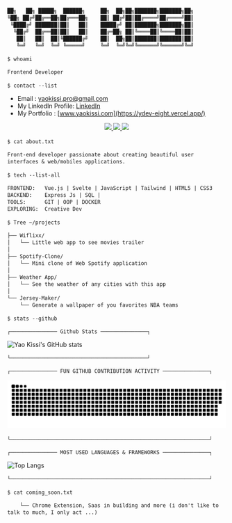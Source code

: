 ```

██╗   ██╗ █████╗  ██████╗     ██╗  ██╗██╗███████╗███████╗██╗
╚██╗ ██╔╝██╔══██╗██╔═══██╗    ██║ ██╔╝██║██╔════╝██╔════╝██║
 ╚████╔╝ ███████║██║   ██║    █████╔╝ ██║███████╗███████╗██║
  ╚██╔╝  ██╔══██║██║   ██║    ██╔═██╗ ██║╚════██║╚════██║██║
   ██║   ██║  ██║╚██████╔╝    ██║  ██╗██║███████║███████║██║
   ╚═╝   ╚═╝  ╚═╝ ╚═════╝     ╚═╝  ╚═╝╚═╝╚══════╝╚══════╝╚═╝

```                                                                                                                                                                  
                                                                                                                                                       
`$ whoami`
```
Frontend Developer
```

`$ contact --list`

- Email : [yaokissi.pro@gmail.com](mailto:yaokissi.pro@gmail.com)
- My LinkedIn Profile: [LinkedIn](https://www.linkedin.com/in/yao-kissi/)
- My Portfolio : [www.yaokissi.com](https://ydev-eight.vercel.app/)

<div align="center"> 
  <a href="mailto:yaokissi.pro@gmail.com">
    <img src="https://img.shields.io/badge/Contact me-FF0000?style=for-the-badge&logo=gmail&logoColor=white" />
  </a>
 
  <a href="https://www.linkedin.com/in/yao-kissi/" target="_blank">
    <img src="https://img.shields.io/badge/LinkedIn-0077B5?style=for-the-badge&logo=linkedin&logoColor=white" target="_blank" />
  </a>
  

  <a href="https://ydev-eight.vercel.app/" target="_blank">
     <img src="https://img.shields.io/badge/Portfolio-0C00BF?style=for-the-badge&logo=sveltdotjs&logoColor=white" target="_blank" />
  </a>
</div>


`$ cat about.txt`
```
Front-end developer passionate about creating beautiful user interfaces & web/mobiles applications.
```
`$ tech --list-all`
```
FRONTEND:   Vue.js | Svelte | JavaScript | Tailwind | HTML5 | CSS3 
BACKEND:    Express Js | SQL |
TOOLS:      GIT | OOP | DOCKER
EXPLORING:  Creative Dev
```
`$ Tree ~/projects`
```
├── Wiflixx/
│   └── Little web app to see movies trailer
│
├── Spotify-Clone/
│   └── Mini clone of Web Spotify application
│
├── Weather App/
│   └── See the weather of any cities with this app
│
└── Jersey-Maker/
    └── Generate a wallpaper of you favorites NBA teams
```

`$ stats --github`

```
┌─────────────── Github Stats ───────────────┐
```

![Yao Kissi's GitHub stats](https://github-readme-stats.vercel.app/api?username=yaokissi&show_icons=true&theme=dark)

```
└────────────────────────────────────────────┘
```

```
┌─────────────── FUN GITHUB CONTRIBUTION ACTIVITY ───────────────┐
```
<div>
 <img src = "assets/github-user-contribution.svg">
</div>    

```
└────────────────────────────────────────────────────────────────┘
```

```
┌─────────────── MOST USED LANGUAGES & FRAMEWORKS ───────────────┐
```

![Top Langs](https://github-readme-stats.vercel.app/api/top-langs/?username=yaokissi&layout=compact&theme=radical)

```
└────────────────────────────────────────────────────────────────┘
```

`$ cat coming_soon.txt`
```
    └── Chrome Extension, Saas in building and more (i don't like to talk to much, I only act ...)
```
